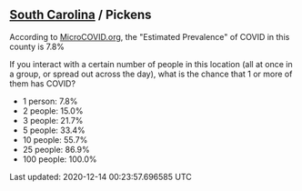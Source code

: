 
## [South Carolina](/united-states/south-carolina) / Pickens

According to [MicroCOVID.org](http://microcovid.org),
the "Estimated Prevalence" of COVID in this county is 7.8%

If you interact with a certain number of people in this location
(all at once in a group, or spread out across the day), what is the chance that
1 or more of them has COVID?

- 1 person: 7.8%
- 2 people: 15.0%
- 3 people: 21.7%
- 5 people: 33.4%
- 10 people: 55.7%
- 25 people: 86.9%
- 100 people: 100.0%

Last updated: 2020-12-14 00:23:57.696585 UTC
